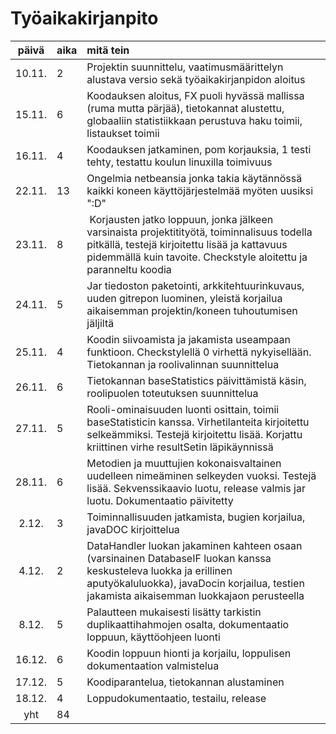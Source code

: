 # Työaikakirjanpito  
  
| päivä | aika | mitä tein   |  
|  :--: |:-----| :-----|
| 10.11. | 2 | Projektin suunnittelu, vaatimusmäärittelyn alustava versio sekä työaikakirjanpidon aloitus |
| 15.11. | 6 | Koodauksen aloitus, FX puoli hyvässä mallissa (ruma mutta pärjää), tietokannat alustettu, globaaliin statistiikkaan perustuva haku toimii, listaukset toimii |
| 16.11. | 4 | Koodauksen jatkaminen, pom korjauksia, 1 testi tehty, testattu koulun linuxilla toimivuus |
| 22.11. | 13 | Ongelmia netbeansia jonka takia käytännössä kaikki koneen käyttöjärjestelmää myöten uusiksi ":D" |
| 23.11. | 8 | Korjausten jatko loppuun, jonka jälkeen varsinaista projektitityötä, toiminnalisuus todella pitkällä, testejä kirjoitettu lisää ja kattavuus pidemmällä kuin tavoite. Checkstyle aloitettu ja paranneltu koodia|
| 24.11. | 5 | Jar tiedoston paketointi, arkkitehtuurinkuvaus, uuden gitrepon luominen, yleistä korjailua aikaisemman projektin/koneen tuhoutumisen jäljiltä |
| 25.11. | 4 | Koodin siivoamista ja jakamista useampaan funktioon. Checkstylellä 0 virhettä nykyisellään. Tietokannan ja roolivalinnan suunnittelua |
| 26.11. | 6 | Tietokannan baseStatistics päivittämistä käsin, roolipuolen toteutuksen suunnittelua |
| 27.11. | 5 | Rooli-ominaisuuden luonti osittain, toimii baseStatisticin kanssa. Virhetilanteita kirjoitettu selkeämmiksi. Testejä kirjoitettu lisää. Korjattu kriittinen virhe resultSetin läpikäynnissä |
| 28.11. | 6 | Metodien ja muuttujien kokonaisvaltainen uudelleen nimeäminen selkeyden vuoksi. Testejä lisää. Sekvenssikaavio luotu, release valmis jar luotu. Dokumentaatio päivitetty |
| 2.12. | 3 | Toiminnallisuuden jatkamista, bugien korjailua, javaDOC kirjoittelua |
| 4.12. | 2 | DataHandler luokan jakaminen kahteen osaan (varsinainen DatabaseIF luokan kanssa keskusteleva luokka ja erillinen aputyökaluluokka), javaDocin korjailua, testien jakamista aikaisemman luokkajaon perusteella |
| 8.12. | 5 | Palautteen mukaisesti lisätty tarkistin duplikaattihahmojen osalta, dokumentaatio loppuun, käyttöohjeen luonti |
| 16.12. | 6 | Koodin loppuun hionti ja korjailu, loppulisen dokumentaation valmistelua |
| 17.12. | 5 | Koodiparantelua, tietokannan alustaminen |
| 18.12. | 4 | Loppudokumentaatio, testailu, release |
| yht | 84 ||
